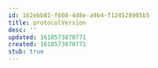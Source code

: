 ```yaml
---
id: 162ebb82-f608-4d8e-a9b4-f124528905b5
title: protocolVersion
desc: ''
updated: 1618573870771
created: 1618573870771
stub: true
---
```


